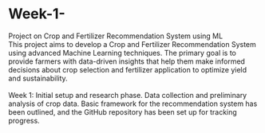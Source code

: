 # Week-1-
Project on Crop and Fertilizer Recommendation System using ML
<br>
This project aims to develop a Crop and Fertilizer Recommendation System using advanced Machine Learning techniques. The primary goal is to provide farmers with data-driven insights that help them make informed decisions about crop selection and fertilizer application to optimize yield and sustainability.
<br>
<br>
Week 1: Initial setup and research phase. Data collection and preliminary analysis of crop data. Basic framework for the recommendation system has been outlined, and the GitHub repository has been set up for tracking progress.
